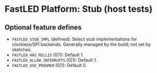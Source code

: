 # FastLED Platform: Stub (host tests)

## Optional feature defines

- `FASTLED_STUB_IMPL` (defined): Select stub implementations for clockless/SPI backends. Generally managed by the build; not set by sketches.
- `FASTLED_HAS_MILLIS` (0|1): Default 1.
- `FASTLED_ALLOW_INTERRUPTS` (0|1): Default 1.
- `FASTLED_USE_PROGMEM` (0|1): Default 0.
